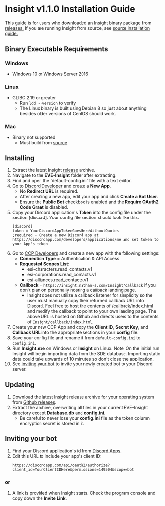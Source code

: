 # Insight v1.1.0 Installation Guide
This guide is for users who downloaded an Insight binary package from [releases.](https://github.com/Nathan-LS/Insight/releases)
If you are running Insight from source, see [source installation guide.](https://github.com/Nathan-LS/Insight/wiki/Source-Installation)
## Binary Executable Requirements

### Windows
* Windows 10 or Windows Server 2016
### Linux
* GLIBC 2.19 or greater
    * Run ```ldd --version``` to verify
    * The Linux binary is built using Debian 8 so just about anything besides older versions of CentOS should work.
### Mac
* Binary not supported
    * Must build from [source](https://github.com/Nathan-LS/Insight/wiki/Installation)

## Installing
1. Extract the latest Insight [release](https://github.com/Nathan-LS/Insight/releases) archive.
2. Navigate to the **EVE-Insight** folder after extracting.
3. Find and open the 'default-config.ini' file with a text editor.
4. Go to [Discord Developer](https://discordapp.com/developers/applications/me) and create a **New App**.
    * No **Redirect URL** is required.
    * After creating a new app, edit your app and click **Create a Bot User**.
    * Ensure the **Public Bot** checkbox is enabled and the **Require OAuth2 Code Grant** is disabled.
5. Copy your Discord application's **Token** into the config file under the section [discord]. Your config file section should look
like this:
    ```
    [discord]
    token = YourDiscordAppTokenGoesHereWithoutQuotes
    ;required - Create a new Discord app at https://discordapp.com/developers/applications/me and set token to your App's token
    ```
6. Go to [CCP Developers](https://developers.eveonline.com/applications/create) and create a new app with the following settings:
    * **Connection Type** = Authentication & API Access
    * **Requested Scopes List:**
        * esi-characters.read_contacts.v1
        * esi-corporations.read_contacts.v1
        * esi-alliances.read_contacts.v1
    * **Callback** = ```https://insight.nathan-s.com/Insight/callback``` if you don't plan on personally hosting a callback landing page.
        * Insight does not utilize a callback listener for simplicity so the user must manually copy their returned callback URL into Discord.
    Feel free to host the contents of /callback/index.html and modify the callback to point to your own landing page. The above URL is hosted on Github and directs users to the contents of ```Insight/callback/index.html```.
7. Create your new CCP App and copy the **Client ID**, **Secret Key**, and **Callback URL** into the appropriate sections in your **config** file.
8. Save your config file and rename it from ```default-config.ini``` to ```config.ini```.
9. Run **Insight.exe** on Windows or **Insight** on Linux.
Note: On the initial run Insight will begin importing data from the SDE database. Importing static data could take upwards of 10 minutes so don't close the application.
10. See [inviting your bot](#inviting-your-bot) to invite your newly created bot to your Discord server.

## Updating
1. Download the latest Insight release archive for your operating system from [Github releases](https://github.com/Nathan-LS/Insight/releases).
2. Extract the archive, overwriting all files in your current EVE-Insight directory except **Database.db** and **config.ini**.
    * Be careful to never lose your **config.ini** file as the token column encryption secret is stored in it.

## Inviting your bot
1. Find your Discord application's id from [Discord Apps](https://discordapp.com/developers/applications/me).
2. Edit this URL to include your app's client ID:
    ```
    https://discordapp.com/api/oauth2/authorize?client_id=YourClientIDHere&permissions=149504&scope=bot
    ```
### or
1. A link is provided when Insight starts. Check the program console and copy down the **Invite Link**.